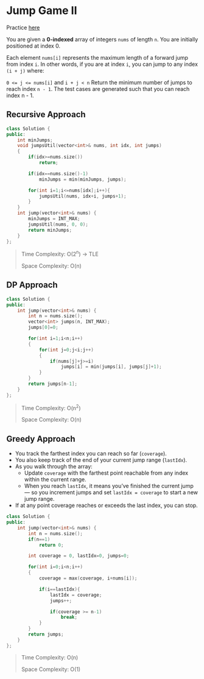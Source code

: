 # Jump Game II

Practice [here](https://leetcode.com/problems/jump-game-ii/description/)

You are given a **0-indexed** array of integers `nums` of length `n`. You are initially positioned at index 0.

Each element `nums[i]` represents the maximum length of a forward jump from index `i`. In other words, if you are at index `i`, you can jump to any index `(i + j)` where:

`0 <= j <= nums[i]` and
`i + j < n`
Return the minimum number of jumps to reach index `n - 1`. The test cases are generated such that you can reach index n - 1.

## Recursive Approach

```cpp
class Solution {
public:
    int minJumps;
    void jumpsUtil(vector<int>& nums, int idx, int jumps)
    {
        if(idx>=nums.size())
            return;

        if(idx==nums.size()-1)
            minJumps = min(minJumps, jumps);

        for(int i=1;i<=nums[idx];i++){
            jumpsUtil(nums, idx+i, jumps+1);
        }
    }
    int jump(vector<int>& nums) {
        minJumps = INT_MAX;
        jumpsUtil(nums, 0, 0);
        return minJumps;
    }
};
```

> Time Complexity: O(2<sup>n</sup>) -> TLE
>
> Space Complexity: O(n)

## DP Approach

```cpp
class Solution {
public:
    int jump(vector<int>& nums) {
        int n = nums.size();
        vector<int> jumps(n, INT_MAX);
        jumps[0]=0;

        for(int i=1;i<n;i++)
        {
            for(int j=0;j<i;j++)
            {
                if(nums[j]+j>=i)
                    jumps[i] = min(jumps[i], jumps[j]+1);
            }
        }
        return jumps[n-1];
    }
};
```

> Time Complexity: O(n<sup>2</sup>)
>
> Space Complexity: O(n)

## Greedy Approach
- You track the farthest index you can reach so far (`coverage`).
- You also keep track of the end of your current jump range (`lastIdx`).
- As you walk through the array:
  - Update `coverage` with the farthest point reachable from any index within the current range.
  - When you reach `lastIdx`, it means you’ve finished the current jump — so you increment jumps and set `lastIdx = coverage` to start a new jump range.
- If at any point coverage reaches or exceeds the last index, you can stop.

```cpp
class Solution {
public:
    int jump(vector<int>& nums) {
        int n = nums.size();
        if(n==1)
            return 0;

        int coverage = 0, lastIdx=0, jumps=0;

        for(int i=0;i<n;i++)
        {
            coverage = max(coverage, i+nums[i]);

            if(i==lastIdx){
                lastIdx = coverage;
                jumps++;

                if(coverage >= n-1)
                    break;
            }
        }
        return jumps;
    }
};
```

> Time Complexity: O(n)
>
> Space Complexity: O(1)